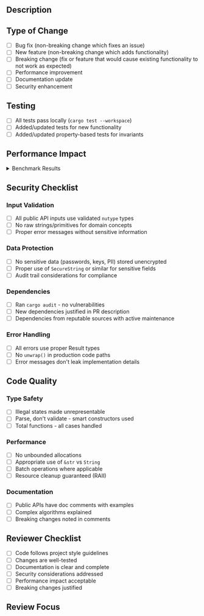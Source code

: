 ## Description

<!-- Brief description of changes and motivation -->

## Type of Change

- [ ] Bug fix (non-breaking change which fixes an issue)
- [ ] New feature (non-breaking change which adds functionality)
- [ ] Breaking change (fix or feature that would cause existing functionality to not work as expected)
- [ ] Performance improvement
- [ ] Documentation update
- [ ] Security enhancement

## Testing

- [ ] All tests pass locally (`cargo test --workspace`)
- [ ] Added/updated tests for new functionality
- [ ] Added/updated property-based tests for invariants

## Performance Impact

<!-- For performance-sensitive changes, include benchmark results -->

<details>
<summary>Benchmark Results</summary>

```bash
# Run benchmarks before and after changes:
git checkout main
cargo bench --bench event_store -- --save-baseline main
git checkout your-branch
cargo bench --bench event_store -- --baseline main

# For realistic workload benchmarks:
cargo bench --bench realistic_workloads -- --save-baseline main
# ... switch branches ...
cargo bench --bench realistic_workloads -- --baseline main
```

<!-- Paste benchmark comparison results here -->

</details>

## Security Checklist

### Input Validation
- [ ] All public API inputs use validated `nutype` types
- [ ] No raw strings/primitives for domain concepts
- [ ] Proper error messages without sensitive information

### Data Protection
- [ ] No sensitive data (passwords, keys, PII) stored unencrypted
- [ ] Proper use of `SecureString` or similar for sensitive fields
- [ ] Audit trail considerations for compliance

### Dependencies
- [ ] Ran `cargo audit` - no vulnerabilities
- [ ] New dependencies justified in PR description
- [ ] Dependencies from reputable sources with active maintenance

### Error Handling
- [ ] All errors use proper Result types
- [ ] No `unwrap()` in production code paths
- [ ] Error messages don't leak implementation details

## Code Quality

### Type Safety
- [ ] Illegal states made unrepresentable
- [ ] Parse, don't validate - smart constructors used
- [ ] Total functions - all cases handled

### Performance
- [ ] No unbounded allocations
- [ ] Appropriate use of `&str` vs `String`
- [ ] Batch operations where applicable
- [ ] Resource cleanup guaranteed (RAII)

### Documentation
- [ ] Public APIs have doc comments with examples
- [ ] Complex algorithms explained
- [ ] Breaking changes noted in comments

## Reviewer Checklist

- [ ] Code follows project style guidelines
- [ ] Changes are well-tested
- [ ] Documentation is clear and complete
- [ ] Security considerations addressed
- [ ] Performance impact acceptable
- [ ] Breaking changes justified

## Review Focus

<!-- Guide reviewers to specific areas that need attention -->
<!-- Examples:
- Complex algorithm in src/executor/optimization.rs needs performance review
- New error handling pattern in command.rs - looking for consistency feedback
- Security implications of the new stream access pattern
- API breaking changes in types.rs need careful consideration
-->